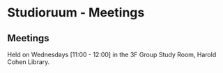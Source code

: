 # Studioruum - Meetings

Meetings
--------
Held on Wednesdays [11:00 - 12:00] in the 3F Group Study Room, Harold Cohen Library.